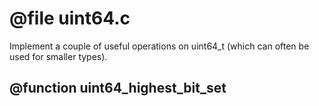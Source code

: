 # @file uint64.c

Implement a couple of useful operations on uint64_t (which can
often be used for smaller types).
 
## @function uint64_highest_bit_set

 
